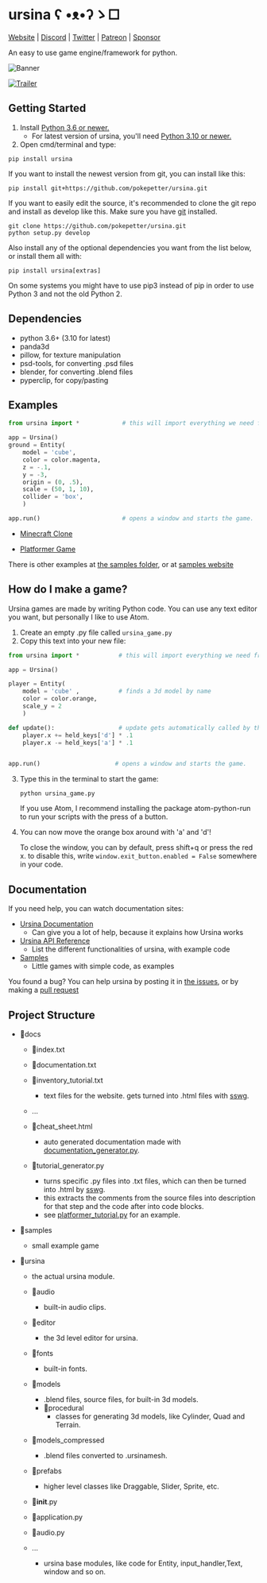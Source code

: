 # ursina    ʕ •ᴥ•ʔゝ□

[Website](https://www.ursinaengine.org/index.html) | [Discord](https://discord.gg/ydXfhyb) | [Twitter](https://twitter.com/ursinaengine) | [Patreon](https://www.patreon.com/ursinaengine) | [Sponsor](https://github.com/sponsors/pokepetter)

An easy to use game engine/framework for python.

![Banner](/docs/made_with_ursina.jpg)

[![Trailer](/docs/ursina_trailer_preview.webp)](https://youtu.be/j71j88oCTNo)

## Getting Started
1) Install [Python 3.6 or newer.](https://www.python.org/downloads/)
   - For latest version of ursina, you'll need [Python 3.10 or newer.](https://www.python.org/downloads/release/python-3100/)
2) Open cmd/terminal and type:

```
pip install ursina
```


If you want to install the newest version from git, you can install like this:

```
pip install git+https://github.com/pokepetter/ursina.git
```


If you want to easily edit the source, it's recommended to clone the git
repo and install as develop like this. Make sure you have [git](https://git-scm.com) installed.

```
git clone https://github.com/pokepetter/ursina.git
python setup.py develop
```


Also install any of the optional dependencies you want from the list below,
or install them all with:

```
pip install ursina[extras]
```


On some systems you might have to use pip3 instead of pip in order to use Python 3 and not the old Python 2.


## Dependencies
  * python 3.6+ (3.10 for latest)
  * panda3d
  * pillow, for texture manipulation
  * psd-tools, for converting .psd files
  * blender, for converting .blend files
  * pyperclip, for copy/pasting


## Examples
``` python
from ursina import *            # this will import everything we need from ursina with just one line.

app = Ursina()
ground = Entity(
    model = 'cube',
    color = color.magenta,
    z = -.1,
    y = -3,
    origin = (0, .5),
    scale = (50, 1, 10),
    collider = 'box',
    )

app.run()                       # opens a window and starts the game.
```


* [Minecraft Clone](https://www.ursinaengine.org/minecraft_clone.html)

* [Platformer Game](https://www.ursinaengine.org/platformer.html)

There is other examples at [the samples folder](https://github.com/pokepetter/ursina/tree/master/samples), or at [samples website](https://www.ursinaengine.org/samples.html)

## How do I make a game?
Ursina games are made by writing Python code. You can use any text editor you want, but personally I like to use Atom.
1) Create an empty .py file called `ursina_game.py`
2) Copy this text into your new file:
``` python
from ursina import *           # this will import everything we need from ursina with just one line.

app = Ursina()

player = Entity(
    model = 'cube' ,           # finds a 3d model by name
    color = color.orange,
    scale_y = 2
    )

def update():                  # update gets automatically called by the engine.
    player.x += held_keys['d'] * .1
    player.x -= held_keys['a'] * .1


app.run()                     # opens a window and starts the game.
```

3) Type this in the terminal to start the game:

       python ursina_game.py
   If you use Atom, I recommend installing the package atom-python-run to run your scripts with the press of a button.

4) You can now move the orange box around with 'a' and 'd'!

   To close the window, you can by default, press shift+q or press the red x. to disable this, write `window.exit_button.enabled = False` somewhere in your code.

## Documentation
If you need help, you can watch documentation sites:
   * [Ursina Documentation](https://www.ursinaengine.org/documentation.html)
      - Can give you a lot of help, because it explains how Ursina works
   * [Ursina API Reference](https://www.ursinaengine.org/api_reference.html)
      - List the different functionalities of ursina, with example code
   * [Samples](https://www.ursinaengine.org/samples.html)
      - Little games with simple code, as examples

You found a bug? You can help ursina by posting it in [the issues](https://github.com/pokepetter/ursina/issues), or by making a [pull request](https://github.com/pokepetter/ursina/pulls)


## Project Structure

- 📁docs
    - 📃index.txt
    - 📃documentation.txt
    - 📃inventory_tutorial.txt

        + text files for the website. gets turned into .html files with [sswg](https://github.com/pokepetter/sswg).
    - ...

    - 📃cheat_sheet.html
        + auto generated documentation made with [documentation_generator.py](https://github.com/pokepetter/ursina/blob/master/docs/documentation_generator.py).

    - 📃tutorial_generator.py
        + turns specific .py files into .txt files, which can then be turned into .html by [sswg](https://github.com/pokepetter/sswg).
        + this extracts the comments from the source files into description for that step and the code after into code blocks.
        + see [platformer_tutorial.py](https://github.com/pokepetter/ursina/blob/master/docs/platformer_tutorial.py) for an example.

- 📁samples   
    - small example game

- 📁ursina 
    + the actual ursina module.
    - 📁audio 
       + built-in audio clips.
    - 📁editor
        + the 3d level editor for ursina.
    - 📁fonts 
        + built-in fonts.
    - 📁models 
        + .blend files, source files, for built-in 3d models.
        - 📁procedural 
            + classes for generating 3d models, like Cylinder, Quad and Terrain.
    - 📁models_compressed
        + .blend files converted to .ursinamesh.
    - 📁prefabs
        + higher level classes like Draggable, Slider, Sprite, etc.

    - 📃__init__.py
    - 📃application.py
    - 📃audio.py
    - ...
        + ursina base modules, like code for Entity, input_handler,Text, window and so on.




